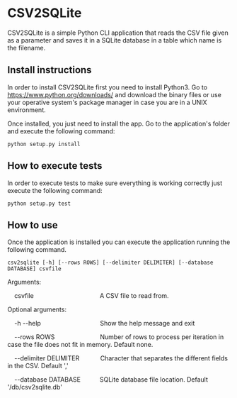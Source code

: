 # CSV2SQLite
CSV2SQLite is a simple Python CLI application that reads the CSV file given as a parameter and saves it in a SQLite database in a table which name is the filename.

## Install instructions
In order to install CSV2SQLite first you need to install Python3. Go to https://www.python.org/downloads/ and download the binary files or use your operative system's package manager in case you are in a UNIX environment.

Once installed, you just need to install the app. Go to the application's folder and execute the following command:

    python setup.py install
    
## How to execute tests
In order to execute tests to make sure everything is working correctly just execute the following command:

    python setup.py test

## How to use
Once the application is installed you can execute the application running the following command.

    csv2sqlite [-h] [--rows ROWS] [--delimiter DELIMITER] [--database DATABASE] csvfile
    
Arguments:

&nbsp;&nbsp;&nbsp; csvfile &nbsp;&nbsp;&nbsp;&nbsp;&nbsp;&nbsp;&nbsp;&nbsp;&nbsp;&nbsp;&nbsp;&nbsp;&nbsp;&nbsp;&nbsp;&nbsp;&nbsp;&nbsp;&nbsp;&nbsp;&nbsp;&nbsp;&nbsp;&nbsp;&nbsp;&nbsp;&nbsp;&nbsp;&nbsp;&nbsp;&nbsp;&nbsp;&nbsp;&nbsp;&nbsp;&nbsp;  A CSV file to read from.

Optional arguments:

&nbsp;&nbsp;&nbsp; -h --help &nbsp;&nbsp;&nbsp;&nbsp;&nbsp;&nbsp;&nbsp;&nbsp;&nbsp;&nbsp;&nbsp;&nbsp;&nbsp;&nbsp;&nbsp;&nbsp;&nbsp;&nbsp;&nbsp;&nbsp;&nbsp;&nbsp;&nbsp;&nbsp;&nbsp;&nbsp;&nbsp;&nbsp;&nbsp;&nbsp;&nbsp;&nbsp; Show the help message and exit
  
&nbsp;&nbsp;&nbsp; --rows ROWS &nbsp;&nbsp;&nbsp;&nbsp;&nbsp;&nbsp;&nbsp;&nbsp;&nbsp;&nbsp;&nbsp;&nbsp;&nbsp;&nbsp;&nbsp;&nbsp;&nbsp;&nbsp;&nbsp;&nbsp;&nbsp;&nbsp;&nbsp;&nbsp; Number of rows to process per iteration in case the file does not fit in memory. Default none.
  
&nbsp;&nbsp;&nbsp; --delimiter DELIMITER &nbsp;&nbsp;&nbsp;&nbsp;&nbsp;&nbsp;&nbsp;&nbsp;&nbsp;&nbsp; Character that separates the different fields in the CSV. Default ','

&nbsp;&nbsp;&nbsp; --database DATABASE &nbsp;&nbsp;&nbsp;&nbsp;&nbsp;&nbsp;&nbsp;&nbsp;&nbsp; SQLite database file location. Default '/db/csv2sqlite.db'
